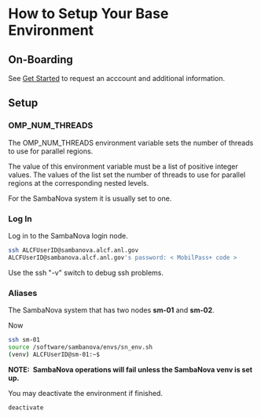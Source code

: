# How to Setup Your Base Environment

## On-Boarding

See [Get Started](https://www.alcf.anl.gov/support-center/get-started)
to request an acccount and additional information.

## Setup

### OMP_NUM_THREADS

The OMP_NUM_THREADS environment variable sets the number of threads to use for parallel regions.

The value of this environment variable must be a list of positive integer values. The values of the list set the number of threads to use for parallel regions at the corresponding nested levels.

For the SambaNova system it is usually set to one.

### Log In

Log in to the SambaNova login node.

```bash
ssh ALCFUserID@sambanova.alcf.anl.gov
ALCFUserID@sambanova.alcf.anl.gov's password: < MobilPass+ code >
```

Use the ssh "-v" switch to debug ssh problems.

### Aliases

The SambaNova system that has two nodes **sm-01** and **sm-02**.

Now

```bash
ssh sm-01
source /software/sambanova/envs/sn_env.sh
(venv) ALCFUserID@sm-01:~$
```

**NOTE:  SambaNova operations will fail unless the SambaNova venv is set
up.**

You may deactivate the environment if finished.

```bash
deactivate
```
